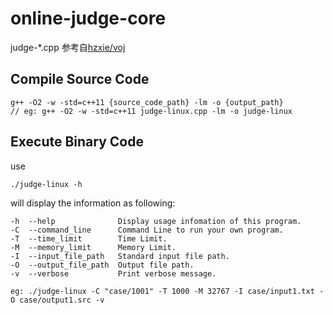 # online-judge-core

judge-*.cpp 参考自[hzxie/voj](https://github.com/hzxie/voj/tree/master/judger/src/main/cpp)

## Compile Source Code

    g++ -O2 -w -std=c++11 {source_code_path} -lm -o {output_path} 
    // eg: g++ -O2 -w -std=c++11 judge-linux.cpp -lm -o judge-linux

## Execute Binary Code
use

    ./judge-linux -h

will display the information as following:

    -h  --help              Display usage infomation of this program.
    -C  --command_line      Command Line to run your own program.
    -T  --time_limit        Time Limit.
    -M  --memory_limit      Memory Limit.
    -I  --input_file_path   Standard input file path.
    -O  --output_file_path  Output file path.
    -v  --verbose           Print verbose message.

    eg: ./judge-linux -C "case/1001" -T 1000 -M 32767 -I case/input1.txt -O case/output1.src -v